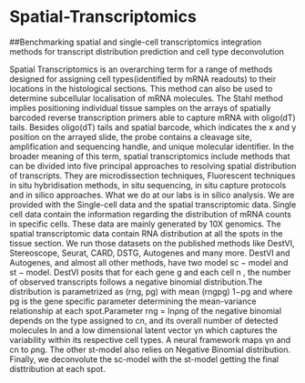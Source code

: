 # Spatial-Transcriptomics
##Benchmarking spatial and single-cell transcriptomics integration methods for transcript distribution prediction and cell type deconvolution

Spatial Transcriptomics is an overarching term for a range of methods designed
for assigning cell types(identified by mRNA readouts) to their locations in the
histological sections. This method can also be used to determine subcellular
localisation of mRNA molecules.
The Stahl method implies positioning individual tissue samples on the arrays
of spatially barcoded reverse transcription primers able to capture mRNA with
oligo(dT) tails. Besides oligo(dT) tails and spatial barcode, which indicates
the x and y position on the arrayed slide, the probe contains a cleavage site,
amplification and sequencing handle, and unique molecular identifier.
In the broader meaning of this term, spatial transcriptomics include methods
that can be divided into five principal approaches to resolving spatial distribution
of transcripts. They are microdissection techniques, Fluorescent techniques
in situ hybridisation methods, in situ sequencing, in situ capture protocols and
in silico approaches.
What we do at our labs is in silico analysis. We are provided with the
Single-cell data and the spatial transcriptomic data. Single cell data contain
the information regarding the distribution of mRNA counts in specific cells.
These data are mainly generated by 10X genomics. The spatial transcriptomic
data contain RNA distribution at all the spots in the tissue section.
We run those datasets on the published methods like DestVI, Stereoscope,
Seurat, CARD, DSTG, Autogenes and many more. DestVI and Autogenes, and
almost all other methods, have two model sc − model and st − model. DestVI
posits that for each gene g and each cell n , the number of observed transcripts
follows a negative binomial distribution.The distribution is parametrized
as (rng, pg) with mean (rngpg)
1−pg
and where pg is the gene specific parameter determining
the mean-variance relationship at each spot.Parameter rng = lnρng
of the negative binomial depends on the type assigned to cn, and its overall
number of detected molecules ln and a low dimensional latent vector γn which
captures the variability within its respective cell types. A neural framework
maps γn and cn to ρng. The other st-model also relies on Negative Binomial
distribution. Finally, we deconvolute the sc-model with the st-model getting
the final disttribution at each spot.
